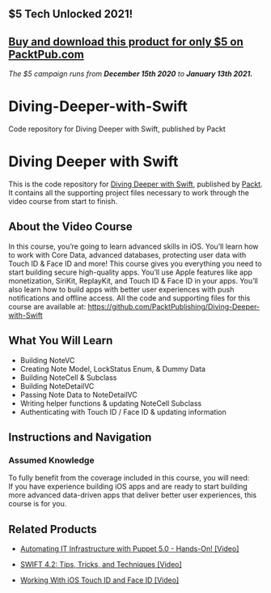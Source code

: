 ## $5 Tech Unlocked 2021!
[Buy and download this product for only $5 on PacktPub.com](https://www.packtpub.com/)
-----
*The $5 campaign         runs from __December 15th 2020__ to __January 13th 2021.__*

# Diving-Deeper-with-Swift
Code repository for Diving Deeper with Swift, published by Packt
# Diving Deeper with Swift
This is the code repository for [Diving Deeper with Swift](https://www.packtpub.com/application-development/working-ios-touch-id-and-face-id-video?utm_source=github&utm_medium=repository&utm_campaign=9781789955538), published by [Packt](https://www.packtpub.com/?utm_source=github). It contains all the supporting project files necessary to work through the video course from start to finish.
## About the Video Course
In this course, you’re going to learn advanced skills in iOS. You’ll learn how to work with Core Data, advanced databases, protecting user data with Touch ID & Face ID and more!
This course gives you everything you need to start building secure high-quality apps. You’ll use Apple features like app monetization, SiriKit, ReplayKit, and Touch ID & Face ID in your apps. You’ll also learn how to build apps with better user experiences with push notifications and offline access. All the code and supporting files for this course are available at: https://github.com/PacktPublishing/Diving-Deeper-with-Swift

<H2>What You Will Learn</H2>
<DIV class=book-info-will-learn-text>
<UL>
<LI>Building NoteVC 
<LI>Creating Note Model, LockStatus Enum, &amp; Dummy Data 
<LI>Building NoteCell &amp; Subclass 
<LI>Building NoteDetailVC 
<LI>Passing Note Data to NoteDetailVC 
<LI>Writing helper functions &amp; updating NoteCell Subclass 
<LI>Authenticating with Touch ID / Face ID &amp; updating information </LI></UL></DIV>

## Instructions and Navigation
### Assumed Knowledge
To fully benefit from the coverage included in this course, you will need:<br/>
If you have experience building iOS apps and are ready to start building more advanced data-driven apps that deliver better user experiences, this course is for you.

   

## Related Products
* [Automating IT Infrastructure with Puppet 5.0 - Hands-On! [Video]](https://www.packtpub.com/application-development/working-ios-touch-id-and-face-id-video?utm_source=github&utm_medium=repository&utm_campaign=9781789955538)

* [SWIFT 4.2: Tips, Tricks, and Techniques [Video]](https://www.packtpub.com/application-development/working-ios-touch-id-and-face-id-video?utm_source=github&utm_medium=repository&utm_campaign=9781789955538)

* [Working With iOS Touch ID and Face ID [Video]](https://www.packtpub.com/application-development/working-ios-touch-id-and-face-id-video?utm_source=github&utm_medium=repository&utm_campaign=9781789955538)

